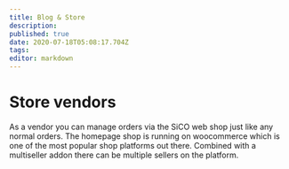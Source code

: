 ```yaml
---
title: Blog & Store
description: 
published: true
date: 2020-07-18T05:08:17.704Z
tags: 
editor: markdown
---
```


# Store vendors
As a vendor you can manage orders via the SiCO web shop just like any normal orders. The
homepage shop is running on woocommerce which is one of the most popular shop platforms out
there. Combined with a multiseller addon there can be multiple sellers on the platform.

